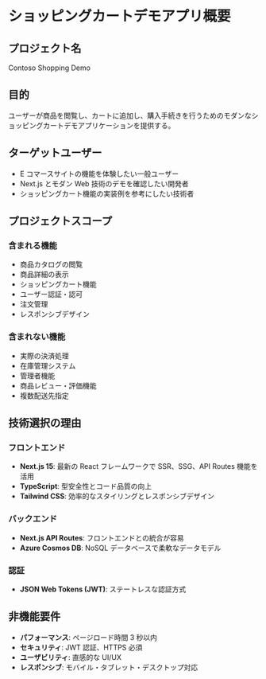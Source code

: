 # ショッピングカートデモアプリ概要

## プロジェクト名

Contoso Shopping Demo

## 目的

ユーザーが商品を閲覧し、カートに追加し、購入手続きを行うためのモダンなショッピングカートデモアプリケーションを提供する。

## ターゲットユーザー

- E コマースサイトの機能を体験したい一般ユーザー
- Next.js とモダン Web 技術のデモを確認したい開発者
- ショッピングカート機能の実装例を参考にしたい技術者

## プロジェクトスコープ

### 含まれる機能

- 商品カタログの閲覧
- 商品詳細の表示
- ショッピングカート機能
- ユーザー認証・認可
- 注文管理
- レスポンシブデザイン

### 含まれない機能

- 実際の決済処理
- 在庫管理システム
- 管理者機能
- 商品レビュー・評価機能
- 複数配送先指定

## 技術選択の理由

### フロントエンド

- **Next.js 15**: 最新の React フレームワークで SSR、SSG、API Routes 機能を活用
- **TypeScript**: 型安全性とコード品質の向上
- **Tailwind CSS**: 効率的なスタイリングとレスポンシブデザイン

### バックエンド

- **Next.js API Routes**: フロントエンドとの統合が容易
- **Azure Cosmos DB**: NoSQL データベースで柔軟なデータモデル

### 認証

- **JSON Web Tokens (JWT)**: ステートレスな認証方式

## 非機能要件

- **パフォーマンス**: ページロード時間 3 秒以内
- **セキュリティ**: JWT 認証、HTTPS 必須
- **ユーザビリティ**: 直感的な UI/UX
- **レスポンシブ**: モバイル・タブレット・デスクトップ対応
